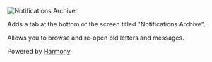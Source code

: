 ![Notifications Archiver](http://i.imgur.com/oSa2umD.png)

Adds a tab at the bottom of the screen titled "Notifications Archive".

Allows you to browse and re-open old letters and messages.

Powered by [Harmony](https://github.com/pardeike/Harmony)
